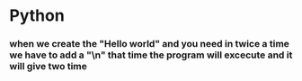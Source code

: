 # Python
### when we create the "Hello world" and you need in twice a time we have to add a "\n" that time the program will excecute and it will give two time
